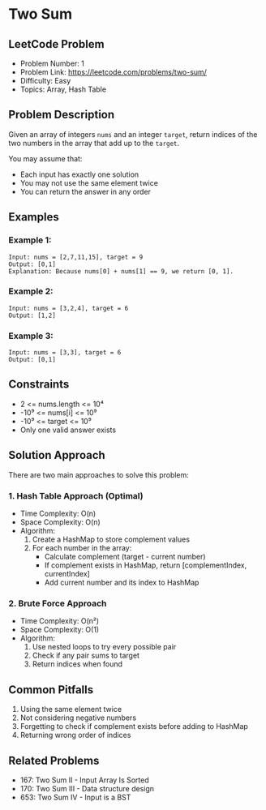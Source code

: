 # Two Sum

## LeetCode Problem
- Problem Number: 1
- Problem Link: https://leetcode.com/problems/two-sum/
- Difficulty: Easy
- Topics: Array, Hash Table

## Problem Description
Given an array of integers `nums` and an integer `target`, return indices of the two numbers in the array that add up to the `target`.

You may assume that:
- Each input has exactly one solution
- You may not use the same element twice
- You can return the answer in any order

## Examples

### Example 1:
```
Input: nums = [2,7,11,15], target = 9
Output: [0,1]
Explanation: Because nums[0] + nums[1] == 9, we return [0, 1].
```

### Example 2:
```
Input: nums = [3,2,4], target = 6
Output: [1,2]
```

### Example 3:
```
Input: nums = [3,3], target = 6
Output: [0,1]
```

## Constraints
- 2 <= nums.length <= 10⁴
- -10⁹ <= nums[i] <= 10⁹
- -10⁹ <= target <= 10⁹
- Only one valid answer exists

## Solution Approach
There are two main approaches to solve this problem:

### 1. Hash Table Approach (Optimal)
- Time Complexity: O(n)
- Space Complexity: O(n)
- Algorithm:
  1. Create a HashMap to store complement values
  2. For each number in the array:
     - Calculate complement (target - current number)
     - If complement exists in HashMap, return [complementIndex, currentIndex]
     - Add current number and its index to HashMap

### 2. Brute Force Approach
- Time Complexity: O(n²)
- Space Complexity: O(1)
- Algorithm:
  1. Use nested loops to try every possible pair
  2. Check if any pair sums to target
  3. Return indices when found

## Common Pitfalls
1. Using the same element twice
2. Not considering negative numbers
3. Forgetting to check if complement exists before adding to HashMap
4. Returning wrong order of indices

## Related Problems
- 167: Two Sum II - Input Array Is Sorted
- 170: Two Sum III - Data structure design
- 653: Two Sum IV - Input is a BST